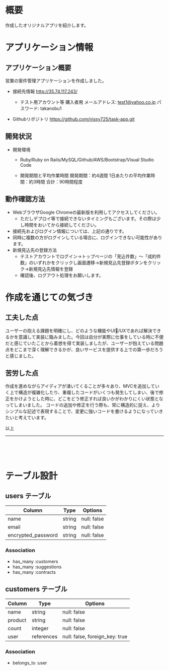 # 概要
作成したオリジナルアプリを紹介します。

# アプリケーション情報
## アプリケーション概要
営業の案件管理アプリケーションを作成しました。

- 接続先情報
http://35.74.117.243/


  - テスト用アカウント等
    購入者用
メールアドレス: test1@yahoo.co.jp
パスワード: takanobu1

- Githubリポジトリ
https://github.com/nissy725/task-app.git

## 開発状況
- 開発環境
  - Ruby/Ruby on Rails/MySQL/Github/AWS/Bootstrap/Visual Studio Code

  - 開発期間と平均作業時間
    開発期間：約4週間
    1日あたりの平均作業時間：約3時間
    合計：90時間程度

## 動作確認方法
- WebブラウザGoogle Chromeの最新版を利用してアクセスしてください。
  - ただしデプロイ等で接続できないタイミングもございます。その際は少し時間をおいてから接続してください。
- 接続先およびログイン情報については、上記の通りです。
- 同時に複数の方がログインしている場合に、ログインできない可能性があります。
- 新規見込先の登録方法
  - テストアカウントでログイン→トップページの「見込件数」〜「成約件数」のいずれかをクリックし画面遷移→新規見込先登録ボタンをクリック→新規見込先情報を登録 
  - 確認後、ログアウト処理をお願いします。

# 作成を通じての気づき
## 工夫した点
ユーザーの抱える課題を明確にし、どのような機能やUI/UXであれば解決できるかを意識して実装に臨みました。今回は自分が実際に仕事をしている時に不便だと感じていたことから着想を得て実装しましたが、ユーザーが抱えている問題点をどこまで深く理解できるかが、良いサービスを提供する上での第一歩だろうと感じました。

## 苦労した点
作成を進めながらアイディアが湧いてくることが多々あり、MVCを追加していく上で構造が複雑化したり、重複したコードがいくつも発生してしまい、後で修正をかけようとした時に、どこをどう修正すれば良いかがわかりにくい状態となってしまいました。
コードの追加や修正を行う際も、常に構造的に捉え、よりシンプルな記述で表現することで、変更に強いコードを書けるようになっていきたいと考えています。


以上

---------------------------------------------------------------------


<br>
<br>
<br>

# テーブル設計

## users テーブル
| Column             | Type   | Options     |
| ------------------ | ------ | ----------- |
| name               | string | null: false |
| email              | string | null: false |
| encrypted_password | string | null: false |
### Association
- has_many :customers
- has_many :suggestions
- has_many :contracts


## customers テーブル
| Column     | Type       | Options                        |
| ---------- | ---------- | ------------------------------ |
| name       | string     | null: false                    |
| product    | string     | null: false                    |
| count      | integer    | null: false                    |
| user       | references | null: false, foreign_key: true |
### Association
- belongs_to :user